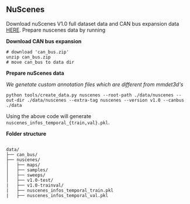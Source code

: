 ## NuScenes
Download nuScenes V1.0 full dataset data  and CAN bus expansion data [HERE](https://www.nuscenes.org/download). Prepare nuscenes data by running


**Download CAN bus expansion**
```
# download 'can_bus.zip'
unzip can_bus.zip 
# move can_bus to data dir
```

**Prepare nuScenes data**

*We genetate custom annotation files which are different from mmdet3d's*
```
python tools/create_data.py nuscenes --root-path ./data/nuscenes --out-dir ./data/nuscenes --extra-tag nuscenes --version v1.0 --canbus ./data
```

Using the above code will generate `nuscenes_infos_temporal_{train,val}.pkl`.

**Folder structure**
```

data/
├── can_bus/
├── nuscenes/
│   ├── maps/
│   ├── samples/
│   ├── sweeps/
│   ├── v1.0-test/
|   ├── v1.0-trainval/
|   ├── nuscenes_infos_temporal_train.pkl
|   ├── nuscenes_infos_temporal_val.pkl
```
